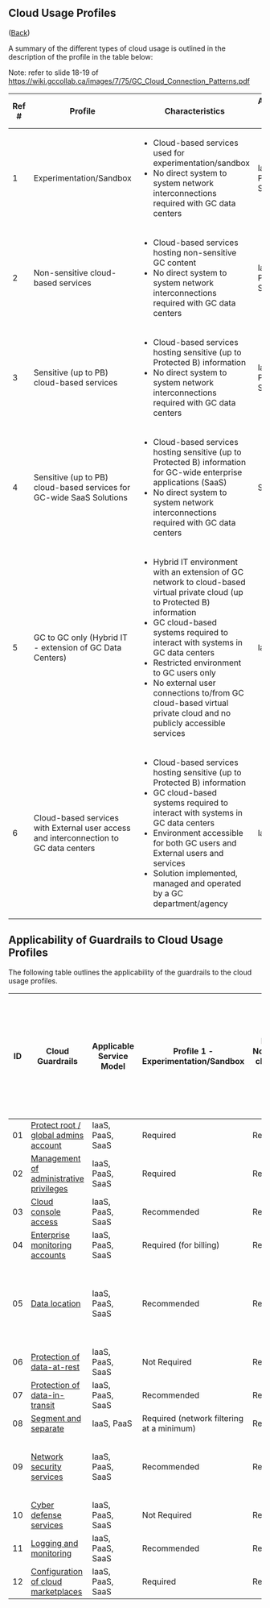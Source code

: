 ## Cloud Usage Profiles

([Back](../README.md))

A summary of the different types of cloud usage is outlined in the description of the profile in the table below:

Note: refer to slide 18-19 of https://wiki.gccollab.ca/images/7/75/GC_Cloud_Connection_Patterns.pdf

| Ref # | Profile | Characteristics | Applicable Service Model | Connection Type |
|- |- |- |- |- |
| 1 | Experimentation/Sandbox | <ul><li>Cloud-based services used for experimentation/sandbox</li><li>No direct system to system network interconnections required with GC data centers </li></ul> | IaaS, PaaS, SaaS | Type 1 - EIS/IIS |
| 2 | Non-sensitive cloud-based services | <ul><li>Cloud-based services hosting non-sensitive GC content</li><li>No direct system to system network interconnections required with GC data centers </li></ul> | IaaS, PaaS, SaaS | Type 1 - EIS/IIS |
| 3 | Sensitive (up to PB) cloud-based services | <ul><li>Cloud-based services hosting sensitive (up to Protected B) information</li><li>No direct system to system network interconnections required with GC data centers</i></ul> | IaaS, PaaS, SaaS | Type 1 - EIS/IIS |
| 4 | Sensitive (up to PB) cloud-based services for GC-wide SaaS Solutions | <ul><li>Cloud-based services hosting sensitive (up to Protected B) information for GC-wide enterprise applications (SaaS)</li><li>No direct system to system network interconnections required with GC data centers </li></ul> | SaaS | Type 2 - IXP |
| 5 | GC to GC only (Hybrid IT - extension of GC Data Centers) | <ul><li>Hybrid IT environment with an extension of GC network to cloud-based virtual private cloud (up to Protected B) information</li><li>GC cloud-based systems required to interact with systems in GC data centers</li><li>Restricted environment to GC users only</li><li>No external user connections to/from GC cloud-based virtual private cloud and no publicly accessible services</li></ul> | IaaS, PaaS | Type 3 - CXP |
| 6 | Cloud-based services with External user access and interconnection to GC data centers | <ul><li>Cloud-based services hosting sensitive (up to Protected B) information</li><li>GC cloud-based systems required to interact with systems in GC data centers</li><li>Environment accessible for both GC users and External users and services</li><li>Solution implemented, managed and operated by a GC department/agency</li></ul> | IaaS, PaaS | Type 3 - CXP |

## Applicability of Guardrails to Cloud Usage Profiles

The following table outlines the applicability of the guardrails to the cloud usage profiles.

| ID     | Cloud Guardrails     | Applicable Service Model    | Profile 1 - Experimentation/Sandbox     | Profile 2 - Non-sensitive cloud-based services     | Profile 3 - Sensitive (up to PB) cloud-based services     | Profile 4-Sensitive (up to PB) cloud-based services for GC-wide SaaS solutions     | Profile 5 - GC to GC only (Hybrid IT- Extension of GC Data Centers)     | Profile 6 - Cloud-based Service Accessible to External users (Connections to GC Data centers required)     |
|-    |-    |-    |-    |-    |-    |-    |-    |-    |
| 01 | [Protect root / global admins account](01_Protect-Root-Account.md) | IaaS, PaaS, SaaS | Required | Required | Required | Required | Required | Required |
| 02 | [Management of administrative privileges](02_Management-Admin-Privileges.md) | IaaS, PaaS, SaaS | Required | Required | Required | Required | Required | Required |
| 03 | [Cloud console access](03_Cloud-Console-Access.md) | IaaS, PaaS, SaaS | Recommended     | Required     | Required     | Required | Required | Required |
| 04 | [Enterprise monitoring accounts](04_Enterprise-Monitoring-Accounts.md) | IaaS, PaaS, SaaS | Required (for billing)     | Required     | Required | Required | Required | Required |
| 05 | [Data location](05_Data-Location.md) | IaaS, PaaS, SaaS | Recommended | Recommended | Required (in Canada for GC storage of PB and above) | Required (in Canada for GC storage of PB and above) | Required (in Canada for GC storage of PB and above) | Required (in Canada for GC storage of PB and above) |
| 06 | [Protection of data-at-rest](06_Protect-Data-at-Rest.md) | IaaS, PaaS, SaaS | Not Required | Recommended | Required | Required | Required | Required |
| 07 | [Protection of data-in-transit](07_Protect-Data-in-Transit.md) | IaaS, PaaS, SaaS | Recommended | Required | Required | Required | Required | Required |
| 08 | [Segment and separate](08_Segmentation.md) | IaaS, PaaS | Required (network filtering at a minimum) | Required | Required | Required | Required | Required |
| 09 | [Network security services](09_Network-Security-Services.md) | IaaS, PaaS, SaaS | Recommended | Required | Required | Required (Restrict to GC only) | Required (Deny External Access policy - GC only) | Required |
| 10 | [Cyber defense services](10_Cyber-Defense-Services.md) | IaaS, PaaS, SaaS | Not Required | Required | Required | Required | Required | Required |
| 11 | [Logging and monitoring](11_Logging-and-Monitoring.md) | IaaS, PaaS, SaaS | Recommended | Required | Required | Required | Required | Required |
| 12 | [Configuration of cloud marketplaces](12_Cloud-Marketplace-Config.md) | IaaS, PaaS, SaaS | Required | Required | Required | Required | Required | Required |
